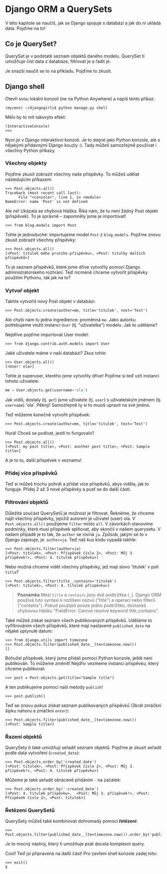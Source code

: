 # Django ORM a QuerySets

V této kapitole se naučíš, jak se Django spojuje s databází a jak do ní ukládá data. Pojďme na to!

## Co je QuerySet?

QuerySet je v podstatě seznam objektů daného modelu. QuerySet ti umožňuje číst data z databáze, filtrovat je a řadit je.

Je snazší naučit se to na příkladu. Pojďme to zkusit.

## Django shell

Otevři svou lokální konzoli (ne na Python Anywhere) a napiš tento příkaz:

```
(myvenv) ~/djangogirls$ python manage.py shell
```  

Mělo by to mít takovýto efekt:

```
(InteractiveConsole)
>>>
```  

Nyní jsi v Django interaktivní konzoli. Je to stejné jako Python konzole, ale s nějakými přídavnými Django kouzly :). Tady můžeš samozřejmě používat i všechny Python příkazy.

### Všechny objekty

Pojďme zkusit zobrazit všechny naše příspěvky. To můžeš udělat následujícím příkazem:

```
>>> Post.objects.all()
Traceback (most recent call last):
      File "<console>", line 1, in <module>
NameError: name 'Post' is not defined
```  

Ale ne! Ukázala se chybová hláška. Říká nám, že tu není žádný Post objekt (příspěvek). To je správně – zapomněly jsme je importovat!

```
>>> from blog.models import Post
```  

Tohle je jednoduché: importujeme model `Post` z `blog.models`. Pojďme znovu zkusit zobrazit všechny příspěvky:

```
>>> Post.objects.all()
[<Post: titulek mého prvního příspěvku>, <Post: titulky dalších příspěvků>]
```  

To je seznam příspěvků, které jsme dříve vytvořily pomocí Django administrátorského rozhraní. Teď nicméně chceme vytvořit příspěvky použitím Pythonu, tak jak na to?

### Vytvoř objekt

Takhle vytvoříš nový Post objekt v databázi:

```
>>> Post.objects.create(author=me, title='titulek', text='Test')
```  

Ale chybí nám tu jedna ingredience: proměnná `me`. Jako autorku potřebujeme vložit instanci `User` (tj. "uživatelka") modelu. Jak to uděláme?

Nejdříve pojďme importovat User model:

```
>>> from django.contrib.auth.models import User
```  

Jaké uživatele máme v naší databázi? Zkus tohle:

```
>>> User.objects.all()
[<User: ola>]
```  

Tohle je superuser, kterého jsme vytvořily dříve! Pojďme si teď vzít instanci tohoto uživatele:

```python
me = User.objects.get(username='ola')
```

Jak vidíš, dostaly (tj. `get`) jsme uživatele (tj. `user`) s uživatelským jménem (tj. `username`) 'ola'. Pěkný! Samozřejmě ty si to musíš upravit na své jméno.

Teď můžeme konečně vytvořit příspěvek:

```
>>> Post.objects.create(author=me, title='titulek', text='Test')
```  

Hurá! Chceš se podívat, jestli to fungovalo?

```
>>> Post.objects.all()
[<Post: my post title>, <Post: another post title>, <Post: Sample title>]
```  

A je to tu, další příspěvek v seznamu!

### Přidej více příspěvků

Teď si můžeš trochu pohrát a přidat více příspěvků, abys viděla, jak to funguje. Přidej 2 až 3 nové příspěvky a pusť se do další části.

### Filtrování objektů

Důležitá součást QuerySetů je možnost je filtrovat. Řekněme, že chceme najít všechny příspěvky, jejichž autorem je uživatel (user) ola. V `Post.objects.all()` použijeme `filter` místo `all`. V závorkách stanovíme podmínky, které musí příspěvek splňovat, aby skončil v našem querysetu. V našem případě je to tak, že `author` se rovná `ja`. Způsob, jakým se to v Django zapisuje, je: `author=ja`. Teď náš kus kódu vypadá takhle:

```
>>> Post.objects.filter(author=ja)
[<Post: titulek>, <Post: Příspěvek číslo 2>, <Post: Můj 3. příspěvek!>, <Post: 4. titulek příspěvku>]
```  

Nebo možná chceme vidět všechny příspěvky, jež mají slovo 'titulek' v poli `title`?

```
>>> Post.objects.filter(title__contains='titulek')
[<Post: titulek>, <Post: 4. titulek příspěvku>]
```  

> **Poznámka** Mezi `title` a `contains` jsou dvě podtržítka (`_`). Django ORM používá tuto syntaxi k rozlišení názvů ("title") a operací nebo filterů ("contains"). Pokud použiješ pouze jedno podtržítko, dostaneš chybovou hlášku "FieldError: Cannot resolve keyword title_contains".

Také můžeš získat seznam všech publikovaných příspěvků. Uděláme to vyfiltrováním všech příspěvků, které mají nastavené `published_date` na nějaké uplynulé datum:

```
>>> from django.utils import timezone
>>> Post.objects.filter(published_date__lte=timezone.now())
[]
```

Bohužel příspěvek, který jsme přidali pomocí Python konzole, ještě není publikován. To můžeme změnit! Nejdřív vezmeme instanci příspěvku, který chceme publikovat:

```
>>> post = Post.objects.get(title="Sample title")
```  

A ten publikujeme pomocí naší metody `publish`!

```
>>> post.publish()
```  

Teď se znovu pokus získat seznam publikovaných příspěvků (3krát zmáčkni šipku nahoru a zmáčkni `enter`):

```
>>> Post.objects.filter(published_date__lte=timezone.now())
[<Post: Sample title>]
```  

### Řazení objektů

QuerySety ti také umožňují seřadit seznam objektů. Pojďme je zkusit seřadit podle data vytvoření (`created_date`):

```
>>> Post.objects.order_by('created_date')
[<Post: titulek>, <Post: Příspěvek číslo 2>, <Post: Můj 3. příspěvek!>, <Post: 4. titulek příspěvku>]
```  

Můžeme je také seřadit obráceně přidáním `-` na začátek:

```
>>> Post.objects.order_by('-created_date')
[<Post: 4. titulek příspěvku>,  <Post: Můj 3. příspěvek!>, <Post: Příspěvek číslo 2>, <Post: titulek>]
```  

### Řetězení QuerySetů

QuerySety můžeš také kombinovat dohromady pomocí **řetězení**:

```
>>> Post.objects.filter(published_date__lte=timezone.now()).order_by('published_date')
```  

Je to mocný nástroj, který ti umožňuje psát docela komplexní query.

Cool! Teď jsi připravená na další část! Pro zavření shell konzole zadej toto:

```
>>> exit()
$
```
